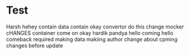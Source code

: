 # Test
Harsh
hehey
contain
data
contain
okay
convertor
do this
change
mocker
cHANGES
container
come on
okay
hardik
pandya
hello
coming
hello
comeback
required
making
data
makiing
author
change
about
cpming
changes
before
update
